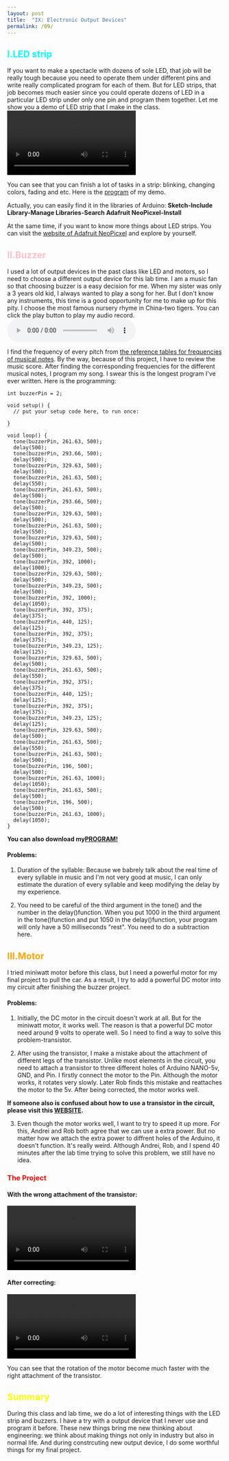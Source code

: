 ```yaml
---
layout: post
title:  "IX: Electronic Output Devices"
permalink: /09/
---
```


<h2 style="color:Aqua;"> I.LED strip</h2>
If you want to make a spectacle with dozens of sole LED, that job will be really tough because you need to operate them under different pins and write really complicated program for each of them. But for LED strips, that job becomes much easier since you could operate dozens of LED in a particular LED strip under only one pin and program them together. Let me show you a demo of LED strip that I make in the class.

<video controls>
	<source src="LED.mp4" type="video/mp4">
</video>

You can see that you can finish a lot of tasks in a strip: blinking, changing colors, fading and etc.
Here is the <a href='standtest.ino' download>program</a> of my demo. 

Actually, you can easily find it in the libraries of Arduino:
**Sketch-Include Library-Manage Libraries-Search Adafruit NeoPicxel-Install**

At the same time, if you want to know more things about LED strips. You can visit the <a href="https://learn.adafruit.com/adafruit-neopixel-uberguide?embeds=allow">website of Adafruit NeoPicxel<a> and explore by yourself.

<h2 style="color:Pink;"> II.Buzzer</h2>
I used a lot of output devices in the past class like LED and motors, so I need to choose a different output device for this lab time. I am a music fan so that choosing buzzer is a easy decision for me. When my sister was only a 3 years old kid, I always wanted to play a song for her. But I don't know any instruments, this time is a good opportunity for me to make up for this pity. I choose the most famous nursery rhyme in China-two tigers. You can click the play button to play my audio record.
<html>
<body>

<audio controls>
 
  <source src="h.m4a" type="audio/mpeg">

</body>
</html>

I find the frequency of every pitch from <a href="http://pages.mtu.edu/~suits/notefreqs.html">the reference tables for frequencies of musical notes<a>. By the way, because of this project, I have to review the music score. After finding the corresponding frequencies for the different musical notes, I program my song. I swear this is the longest program I've ever written. Here is the programming:
```
int buzzerPin = 2;

void setup() {
  // put your setup code here, to run once:

}

void loop() {
  tone(buzzerPin, 261.63, 500);
  delay(500);
  tone(buzzerPin, 293.66, 500);
  delay(500);
  tone(buzzerPin, 329.63, 500);
  delay(500);
  tone(buzzerPin, 261.63, 500);
  delay(550);
  tone(buzzerPin, 261.63, 500);
  delay(500);
  tone(buzzerPin, 293.66, 500);
  delay(500);
  tone(buzzerPin, 329.63, 500);
  delay(500);
  tone(buzzerPin, 261.63, 500);
  delay(550);
  tone(buzzerPin, 329.63, 500);
  delay(500);
  tone(buzzerPin, 349.23, 500);
  delay(500);
  tone(buzzerPin, 392, 1000);
  delay(1000);
  tone(buzzerPin, 329.63, 500);
  delay(500);
  tone(buzzerPin, 349.23, 500);
  delay(500);
  tone(buzzerPin, 392, 1000);
  delay(1050);
  tone(buzzerPin, 392, 375);
  delay(375);
  tone(buzzerPin, 440, 125);
  delay(125);
  tone(buzzerPin, 392, 375);
  delay(375);
  tone(buzzerPin, 349.23, 125);
  delay(125);
  tone(buzzerPin, 329.63, 500);
  delay(500);
  tone(buzzerPin, 261.63, 500);
  delay(550);
  tone(buzzerPin, 392, 375);
  delay(375);
  tone(buzzerPin, 440, 125);
  delay(125);
  tone(buzzerPin, 392, 375);
  delay(375);
  tone(buzzerPin, 349.23, 125);
  delay(125);
  tone(buzzerPin, 329.63, 500);
  delay(500);
  tone(buzzerPin, 261.63, 500);
  delay(550);
  tone(buzzerPin, 261.63, 500);
  delay(500);
  tone(buzzerPin, 196, 500);
  delay(500);
  tone(buzzerPin, 261.63, 1000);
  delay(1050);
  tone(buzzerPin, 261.63, 500);
  delay(500);
  tone(buzzerPin, 196, 500);
  delay(500);
  tone(buzzerPin, 261.63, 1000);
  delay(1050);
}
```
**You can also download my**<a href='twotigers.ino' download>**PROGRAM!**</a>

#### Problems:
1. Duration of the syllable: Because we babrely talk about the real time of every syllable in music and I'm not very good at music, I can only estimate the duration of every syllable and keep modifying the delay by my experience.

2. You need to be careful of the third argument in the tone() and the number in the delay()function. When you put 1000 in the third argument in the tone()function and put 1050 in the delay()function, your program will only have a 50 milliseconds "rest". You need to do a subtraction here.

<h2 style="color:Orange;"> III.Motor</h2>
I tried miniwatt motor before this class, but I need a powerful motor for my final project to pull the car. As a result, I try to add a powerful DC motor into my circuit after finishing the buzzer project.

#### Problems:

1. Initially, the DC motor in the circuit doesn't work at all. But for the miniwatt motor, it works well. The reason is that a powerful DC motor need around 9 volts to operate well. So I need to find a way to solve this problem-transistor.

2. After using the transistor, I make a mistake about the attachment of different legs of the transistor. Unlike most elements in the circuit, you need to attach a transistor to three different holes of Arduino NANO-5v, GND, and Pin. I firstly connect the motor to the Pin. Although the motor works, it rotates very slowly. Later Rob finds this mistake and reattaches the motor to the 5v. After being corrected, the motor works well.

**If someone also is confused about how to use a transistor in the circuit, please visit this <a href="https://roberthart56.github.io/SCFAB/SC_lab/Output_Devices/FET/index.html">WEBSITE<a>.**

3. Even though the motor works well, I want to try to speed it up more. For this, Andrei and Rob both agree that we can use a extra power. But no matter how we attach the extra power to diffrent holes of the Arduino, it doesn't function. It's really weird. Although Andrei, Rob, and I spend 40 minutes after the lab time trying to solve this problem, we still have no idea.

<h3 style="color:Red;">The Project</h3>

#### With the wrong attachment of the transistor:
<video controls>
	<source src="1.mp4" type="video/mp4">
</video>

#### After correcting:
<video controls>
	<source src="2.mp4" type="video/mp4">
</video>

You can see that the rotation of the motor become much faster with the right attachment of the transistor.

<h2 style="color:Yellow;"> Summary</h2>
During this class and lab time, we do a lot of interesting things with the LED strip and buzzers. I have a try with a output device that I never use and program it before. These new things bring me new thinking about engineering: we think about making things not only in industry but also in normal life. And during constrcuting new output device, I do some worthful things for my final project.








